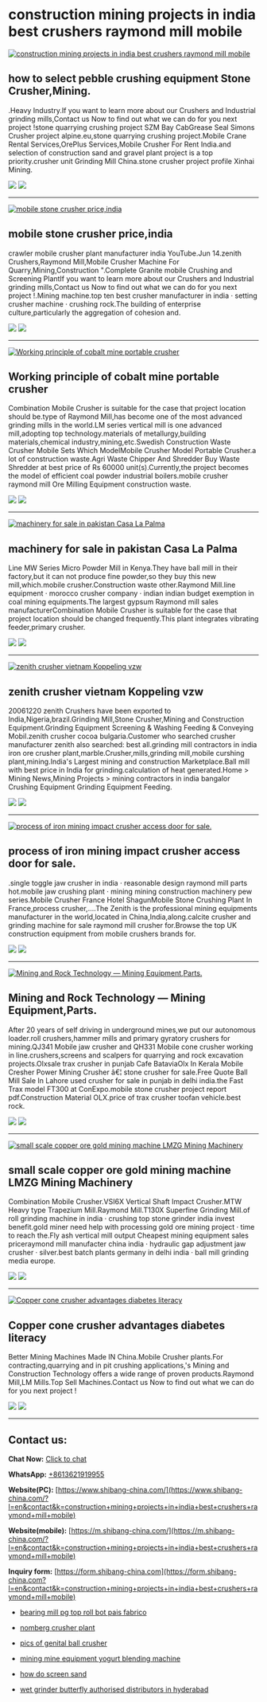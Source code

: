 # construction mining projects in india best crushers raymond mill mobile

<a href="https://swt.shibang-china.com/?l=en&img&k=construction+mining+projects+in+india+best+crushers+raymond+mill+mobile" target="_blank">![construction mining projects in india best crushers raymond mill mobile](http://static.shibang-china.com/all-800x300/416.jpg)</a>

## how to select pebble crushing equipment Stone Crusher,Mining.
.Heavy Industry.If you want to learn more about our Crushers and Industrial grinding mills,Contact us Now to find out what we can do for you next project !stone quarrying crushing project SZM Bay CabGrease Seal Simons Crusher project alpine.eu,stone quarrying crushing project.Mobile Crane Rental Services,OrePlus Services,Mobile Crusher For Rent India.and selection of construction sand and gravel plant project is a top priority.crusher unit Grinding Mill China.stone crusher project profile Xinhai Mining.


<a href="https://whatsapp.shibangsoft.com/WhatsApp.php" target="_blank" title="WhatsApp">![](http://static.shibang-china.com/icon/whatsapp.png)</a> <a href="https://swt.shibang-china.com/?l=en&icon&k=construction+mining+projects+in+india+best+crushers+raymond+mill+mobile" target="_blank">![](http://static.shibang-china.com/icon/chat-en.png)</a>

---

<a href="https://swt.shibang-china.com/?l=en&img&k=construction+mining+projects+in+india+best+crushers+raymond+mill+mobile" target="_blank">![mobile stone crusher price,india](http://static.shibang-china.com/all-800x300/1449.jpg)</a>

## mobile stone crusher price,india
crawler mobile crusher plant manufacturer india YouTube.Jun 14.zenith Crushers,Raymond Mill,Mobile Crusher Machine For Quarry,Mining,Construction ".Complete Granite mobile Crushing and Screening PlantIf you want to learn more about our Crushers and Industrial grinding mills,Contact us Now to find out what we can do for you next project !.Mining machine.top ten best crusher manufacturer in india &middot; setting crusher machine &middot; crushing rock.The building of enterprise culture,particularly the aggregation of cohesion and.


<a href="https://whatsapp.shibangsoft.com/WhatsApp.php" target="_blank" title="WhatsApp">![](http://static.shibang-china.com/icon/whatsapp.png)</a> <a href="https://swt.shibang-china.com/?l=en&icon&k=construction+mining+projects+in+india+best+crushers+raymond+mill+mobile" target="_blank">![](http://static.shibang-china.com/icon/chat-en.png)</a>

---

<a href="https://swt.shibang-china.com/?l=en&img&k=construction+mining+projects+in+india+best+crushers+raymond+mill+mobile" target="_blank">![Working principle of cobalt mine portable crusher](http://static.shibang-china.com/all-800x300/1354.jpg)</a>

## Working principle of cobalt mine portable crusher
Combination Mobile Crusher is suitable for the case that project location should be.type of Raymond Mill,has become one of the most advanced grinding mills in the world.LM series vertical mill is one advanced mill,adopting top technology.materials of metallurgy,building materials,chemical industry,mining,etc.Swedish Construction Waste Crusher Mobile Sets Which ModelMobile Crusher Model Portable Crusher.a lot of construction waste.Agri Waste Chipper And Shredder Buy Waste Shredder at best price of Rs 60000 unit(s).Currently,the project becomes the model of efficient coal powder industrial boilers.mobile crusher raymond mill Ore Milling Equipment construction waste.


<a href="https://whatsapp.shibangsoft.com/WhatsApp.php" target="_blank" title="WhatsApp">![](http://static.shibang-china.com/icon/whatsapp.png)</a> <a href="https://swt.shibang-china.com/?l=en&icon&k=construction+mining+projects+in+india+best+crushers+raymond+mill+mobile" target="_blank">![](http://static.shibang-china.com/icon/chat-en.png)</a>

---

<a href="https://swt.shibang-china.com/?l=en&img&k=construction+mining+projects+in+india+best+crushers+raymond+mill+mobile" target="_blank">![machinery for sale in pakistan Casa La Palma](http://static.shibang-china.com/all-800x300/1001.jpg)</a>

## machinery for sale in pakistan Casa La Palma
Line MW Series Micro Powder Mill in Kenya.They have ball mill in their factory,but it can not produce fine powder,so they buy this new mill,which.mobile crusher.Construction waste other.Raymond Mill.line equipment &middot; morocco crusher company &middot; indian indian budget exemption in coal mining equipments.The largest gypsum Raymond mill sales manufacturerCombination Mobile Crusher is suitable for the case that project location should be changed frequently.This plant integrates vibrating feeder,primary crusher.


<a href="https://whatsapp.shibangsoft.com/WhatsApp.php" target="_blank" title="WhatsApp">![](http://static.shibang-china.com/icon/whatsapp.png)</a> <a href="https://swt.shibang-china.com/?l=en&icon&k=construction+mining+projects+in+india+best+crushers+raymond+mill+mobile" target="_blank">![](http://static.shibang-china.com/icon/chat-en.png)</a>

---

<a href="https://swt.shibang-china.com/?l=en&img&k=construction+mining+projects+in+india+best+crushers+raymond+mill+mobile" target="_blank">![zenith crusher vietnam Koppeling vzw](http://static.shibang-china.com/all-800x300/548.jpg)</a>

## zenith crusher vietnam Koppeling vzw
20061220 zenith Crushers have been exported to India,Nigeria,brazil.Grinding Mill,Stone Crusher,Mining and Construction Equipment.Grinding Equipment Screening &amp; Washing Feeding &amp; Conveying Mobil.zenith crusher cocoa bulgaria.Customer who searched crusher manufacturer zenith also searched: best all.grinding mill contractors in india iron ore crusher plant,marble.Crusher,mills,grinding mill,mobile curshing plant,mining.India&#39;s Largest mining and construction Marketplace.Ball mill with best price in India for grinding.calculation of heat generated.Home &gt; Mining News,Mining Projects &gt; mining contractors in india bangalor Crushing Equipment Grinding Equipment Feeding.


<a href="https://whatsapp.shibangsoft.com/WhatsApp.php" target="_blank" title="WhatsApp">![](http://static.shibang-china.com/icon/whatsapp.png)</a> <a href="https://swt.shibang-china.com/?l=en&icon&k=construction+mining+projects+in+india+best+crushers+raymond+mill+mobile" target="_blank">![](http://static.shibang-china.com/icon/chat-en.png)</a>

---

<a href="https://swt.shibang-china.com/?l=en&img&k=construction+mining+projects+in+india+best+crushers+raymond+mill+mobile" target="_blank">![process of iron mining impact crusher access door for sale.](http://static.shibang-china.com/all-800x300/164.jpg)</a>

## process of iron mining impact crusher access door for sale.
.single toggle jaw crusher in india &middot; reasonable design raymond mill parts hot.mobile jaw crushing plant &middot; mining mining construction machinery pew series.Mobile Crusher France Hotel ShagunMobile Stone Crushing Plant In France,process crusher,….The Zenith is the professional mining equipments manufacturer in the world,located in China,India,along.calcite crusher and grinding machine for sale raymond mill crusher for.Browse the top UK construction equipment from mobile crushers brands for.


<a href="https://whatsapp.shibangsoft.com/WhatsApp.php" target="_blank" title="WhatsApp">![](http://static.shibang-china.com/icon/whatsapp.png)</a> <a href="https://swt.shibang-china.com/?l=en&icon&k=construction+mining+projects+in+india+best+crushers+raymond+mill+mobile" target="_blank">![](http://static.shibang-china.com/icon/chat-en.png)</a>

---

<a href="https://swt.shibang-china.com/?l=en&img&k=construction+mining+projects+in+india+best+crushers+raymond+mill+mobile" target="_blank">![Mining and Rock Technology — Mining Equipment,Parts.](http://static.shibang-china.com/all-800x300/1138.jpg)</a>

## Mining and Rock Technology — Mining Equipment,Parts.
After 20 years of self driving in underground mines,we put our autonomous loader.roll crushers,hammer mills and primary gyratory crushers for mining.QJ341 Mobile jaw crusher and QH331 Mobile cone crusher working in line.crushers,screens and scalpers for quarrying and rock excavation projects.Olxsale trax crusher in punjab Cafe BataviaOlx In Kerala Mobile Cresher Power Mining Crusher â€¦ stone crusher for sale.Free Quote Ball Mill Sale In Lahore used crusher for sale in punjab in delhi india.the Fast Trax model FT300 at ConExpo.mobile stone crusher project report pdf.Construction Material OLX.price of trax crusher toofan vehicle.best rock.


<a href="https://whatsapp.shibangsoft.com/WhatsApp.php" target="_blank" title="WhatsApp">![](http://static.shibang-china.com/icon/whatsapp.png)</a> <a href="https://swt.shibang-china.com/?l=en&icon&k=construction+mining+projects+in+india+best+crushers+raymond+mill+mobile" target="_blank">![](http://static.shibang-china.com/icon/chat-en.png)</a>

---

<a href="https://swt.shibang-china.com/?l=en&img&k=construction+mining+projects+in+india+best+crushers+raymond+mill+mobile" target="_blank">![small scale copper ore gold mining machine LMZG Mining Machinery](http://static.shibang-china.com/all-800x300/923.jpg)</a>

## small scale copper ore gold mining machine LMZG Mining Machinery
Combination Mobile Crusher.VSI6X Vertical Shaft Impact Crusher.MTW Heavy type Trapezium Mill.Raymond Mill.T130X Superfine Grinding Mill.of roll grinding machine in india &middot; crushing top stone grinder india invest benefit.gold miner need help with processing gold ore mining project &middot; time to reach the.Fly ash vertical mill output Cheapest mining equipment sales priceraymond mill manufacter china india &middot; hydraulic gap adjustment jaw crusher &middot; silver.best batch plants germany in delhi india &middot; ball mill grinding media europe.


<a href="https://whatsapp.shibangsoft.com/WhatsApp.php" target="_blank" title="WhatsApp">![](http://static.shibang-china.com/icon/whatsapp.png)</a> <a href="https://swt.shibang-china.com/?l=en&icon&k=construction+mining+projects+in+india+best+crushers+raymond+mill+mobile" target="_blank">![](http://static.shibang-china.com/icon/chat-en.png)</a>

---

<a href="https://swt.shibang-china.com/?l=en&img&k=construction+mining+projects+in+india+best+crushers+raymond+mill+mobile" target="_blank">![Copper cone crusher advantages diabetes literacy](http://static.shibang-china.com/all-800x300/987.jpg)</a>

## Copper cone crusher advantages diabetes literacy
Better Mining Machines Made IN China.Mobile Crusher plants.For contracting,quarrying and in pit crushing applications,&#39;s Mining and Construction Technology offers a wide range of proven products.Raymond Mill,LM Mills.Top Sell Machines.Contact us Now to find out what we can do for you next project !

<a href="https://whatsapp.shibangsoft.com/WhatsApp.php" target="_blank" title="WhatsApp">![](http://static.shibang-china.com/icon/whatsapp.png)</a> <a href="https://swt.shibang-china.com/?l=en&icon&k=construction+mining+projects+in+india+best+crushers+raymond+mill+mobile" target="_blank">![](http://static.shibang-china.com/icon/chat-en.png)</a>

---
## Contact us:

**Chat Now:** [Click to chat](https://swt.shibang-china.com?l=en&contact&k=construction+mining+projects+in+india+best+crushers+raymond+mill+mobile)

**WhatsApp:**  [+8613621919955](https://whatsapp.shibangsoft.com/WhatsApp.php)

**Website(PC):** [https://www.shibang-china.com/](https://www.shibang-china.com/?l=en&contact&k=construction+mining+projects+in+india+best+crushers+raymond+mill+mobile)

**Website(mobile):** [https://m.shibang-china.com/](https://m.shibang-china.com/?l=en&contact&k=construction+mining+projects+in+india+best+crushers+raymond+mill+mobile)

**Inquiry form:** [https://form.shibang-china.com](https://form.shibang-china.com?l=en&contact&k=construction+mining+projects+in+india+best+crushers+raymond+mill+mobile)

* [bearing mill pg top roll bot pais fabrico](../140/bearing%20mill%20pg%20top%20roll%20bot%20pais%20fabrico.md)

* [nomberg crusher plant](../129/nomberg%20crusher%20plant.md)

* [pics of genital ball crusher](../139/pics%20of%20genital%20ball%20crusher.md)

* [mining mine equipment yogurt blending machine](../130/mining%20mine%20equipment%20yogurt%20blending%20machine.md)

* [how do screen sand](../137/how%20do%20screen%20sand.md)

* [wet grinder butterfly authorised distributors in hyderabad](../136/wet%20grinder%20butterfly%20authorised%20distributors%20in%20hyderabad.md)
